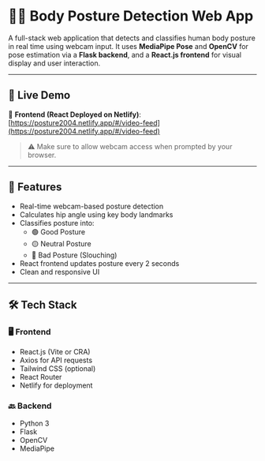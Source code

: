 # 🧍‍♂️ Body Posture Detection Web App

A full-stack web application that detects and classifies human body posture in real time using webcam input. It uses **MediaPipe Pose** and **OpenCV** for pose estimation via a **Flask backend**, and a **React.js frontend** for visual display and user interaction.

---

## 🚀 Live Demo

🔗 **Frontend (React Deployed on Netlify)**:  
[https://posture2004.netlify.app/#/video-feed](https://posture2004.netlify.app/#/video-feed)

> ⚠️ Make sure to allow webcam access when prompted by your browser.

---

## 🧠 Features

- Real-time webcam-based posture detection
- Calculates hip angle using key body landmarks
- Classifies posture into:
  - 🟢 Good Posture
  - 🟡 Neutral Posture
  - 🔴 Bad Posture (Slouching)
- React frontend updates posture every 2 seconds
- Clean and responsive UI

---

## 🛠️ Tech Stack

### 🖥️ Frontend
- React.js (Vite or CRA)
- Axios for API requests
- Tailwind CSS (optional)
- React Router
- Netlify for deployment

### 🔙 Backend
- Python 3
- Flask
- OpenCV
- MediaPipe

